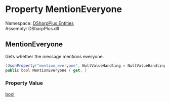 # Property MentionEveryone

Namespace: [DSharpPlus.Entities](DSharpPlus.Entities.md)  
Assembly: DSharpPlus.dll

## <a id="DSharpPlus_Entities_DiscordMessage_MentionEveryone"></a>MentionEveryone

Gets whether the message mentions everyone.

```csharp
[JsonProperty("mention_everyone", NullValueHandling = NullValueHandling.Ignore)]
public bool MentionEveryone { get; }
```

### Property Value

[bool](https://learn.microsoft.com/dotnet/api/system.boolean)

